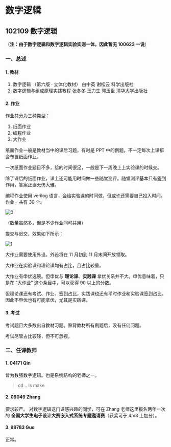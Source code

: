# 数字逻辑

## 102109 数字逻辑

（**注：由于数字逻辑和数字逻辑实验实则一体，因此暂无 100623 一说**）

### 一、总述

#### 1. 教材

1. 数字逻辑 （第六版 · 立体化教材） 白中英 谢松云 科学出版社
2. 数字逻辑与组成原理实践教程 张冬冬 王力生 郭玉臣 清华大学出版社

#### 2. 作业

作业共分为三种类型：

1. 纸面作业
2. 编程作业
3. 大作业

纸面作业一般是教材当中的课后习题，有时是 PPT 中的例题。不一定每次上课都会布置纸面作业。

一次纸面作业题目不多，给的时间很足，一般是下一周晚上上实验课的时候交。

除了课后的纸面作业，课上还可能用时间做一些随堂测评。随堂测评基本只有签到作用，答案正误无伤大雅。

编程作业使用 verilog 语言，会给实验课的时间做，但或许还需要自己投入时间。作业一共有 30 个。

![0](https://github.com/TJ-CSCCG/TJCS-Images/raw/TJCS-Course/102109_数字逻辑/img/0.png)

（数量虽然多，但是不少作业间可共用）

提交与迟交，效果如下所示：

![1](https://github.com/TJ-CSCCG/TJCS-Images/raw/TJCS-Course/102109_数字逻辑/img/1.png)

大作业需要使用外设。外设将在 11 月初到 11 月末间开放领取。

大作业在实验课和理论课均有占比，且占比较重。

大作业有申优选项。但申优与 **理论课**、**实践课** 拿优关系并不大。申优意味着，只是在 “大作业” 这个条目中，可以获得 90 以上的分数。

但理论课还有考试、作业、签到占比，实践课也还有平时作业和实验课签到占比。因此不申优也有可能拿优，尤其是实践课。

#### 3. 考试

考试题目大多数出自教材习题。熟背教材所有例题后，没有任何问题。

考试尽管占比较轻，但不可忽视。

### 二、任课教师

#### 1. 04171 Qin

曾为数强数字逻辑。也是系统结构的老师之一。

> cd ..
> ls
> make

#### 2. 09049 Zhang

要求较严。
对数字逻辑这门课感兴趣的同学，可在 Zhang 老师这里报名两年一次的 **全国大学生电子设计大赛嵌入式系统专题邀请赛**（获奖可于 4m3 上加分）。

#### 3. 99783 Guo

正常。
